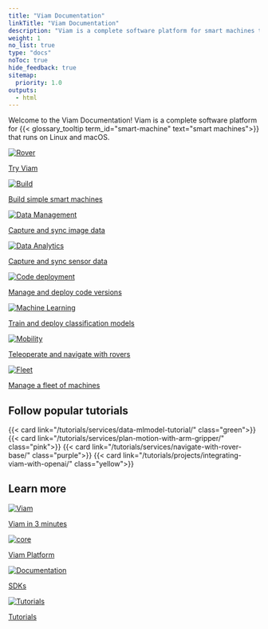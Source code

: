 ```yaml
---
title: "Viam Documentation"
linkTitle: "Viam Documentation"
description: "Viam is a complete software platform for smart machines that runs on any 64-bit Linux OS and macOS."
weight: 1
no_list: true
type: "docs"
noToc: true
hide_feedback: true
sitemap:
  priority: 1.0
outputs:
  - html
---
```


<div class="max-page">
  <p>
    Welcome to the Viam Documentation!
    Viam is a complete software platform for {{< glossary_tooltip term_id="smart-machine" text="smart machines">}} that runs on Linux and macOS.
  </p>
</div>
<div class="cards max-page use-cases">
  <div class="row">
<div class="col hover-card link-with-icon">
  <a href="get-started/try-viam/" class="noanchor"><div>
    <picture><img src="icons/rover.svg" alt="Rover" loading="lazy"></picture>
    <p>Try Viam</p></div>
  </a>
</div>
<div class="col hover-card link-with-icon">
  <a href="use-cases/configure/" class="noanchor"><div>
    <picture><img src="icons/build.svg" alt="Build" loading="lazy"></picture>
    <p>Build simple smart machines</p></div>
      </a>
</div>
<div class="col hover-card link-with-icon">
  <a href="use-cases/image-data/" class="noanchor"><div>
    <picture><img src="services/icons/data-capture.svg" alt="Data Management" loading="lazy"></picture>
    <p>Capture and sync image data</p></div>
      </a>
</div>
<div class="col hover-card link-with-icon">
  <a href="use-cases/collect-sensor-data/" class="noanchor"><div>
    <picture><img src="icons/data-analytics.svg" alt="Data Analytics" loading="lazy"></picture>
    <p>Capture and sync sensor data</p></div>
      </a>
</div>
<div class="col hover-card link-with-icon">
  <a href="use-cases/create-module/" class="noanchor"><div>
    <picture><img src="icons/code-deployment.svg" alt="Code deployment" loading="lazy"></picture>
    <p>Manage and deploy code versions</p></div>
      </a>
</div>
<div class="col hover-card link-with-icon">
  <a href="use-cases/deploy-ml/" class="noanchor"><div>
    <picture><img src="icons/ml.svg" alt="Machine Learning" loading="lazy"></picture>
    <p>Train and deploy classification models</p></div>
      </a>
</div>
<div class="col hover-card link-with-icon">
  <a href="use-cases/navigate/" class="noanchor"><div>
    <picture><img src="icons/mobility.svg" alt="Mobility" loading="lazy"></picture>
    <p>Teleoperate and navigate with rovers</p></div></a>
  </div>
  <div class="col hover-card link-with-icon">
    <a href="use-cases/manage-fleet/" class="noanchor"><div>
    <picture><img src="icons/fleet.svg" alt="Fleet" loading="lazy"></picture>
    <p>Manage a fleet of machines</p></div></a>
  </div>
</div>
</div>

<h2 class="frontpage-headers">Follow popular tutorials</h2>

<div class="cards max-page">
  <div class="row">
    {{< card link="/tutorials/services/data-mlmodel-tutorial/" class="green">}}
    {{< card link="/tutorials/services/plan-motion-with-arm-gripper/" class="pink">}}
    {{< card link="/tutorials/services/navigate-with-rover-base/" class="purple">}}
    {{< card link="/tutorials/projects/integrating-viam-with-openai/" class="yellow">}}
  </div>
</div>

<h2 class="frontpage-headers">Learn more</h2>

<div class="cards max-page use-cases">
  <div class="row">
<div class="col hover-card link-with-icon">
  <a href="get-started/viam/" class="noanchor"><div>
    <picture><img src="icons/viam.svg" alt="Viam" loading="lazy"></picture>
    <p>Viam in 3 minutes</p>
  </div>
      </a>
</div>
<div class="col hover-card link-with-icon">
  <a href="platform/" class="noanchor"><div>
    <picture><img src="icons/core.svg" alt="core" loading="lazy"></picture>
    <p>Viam Platform</p></div>
      </a>
</div>
<div class="col hover-card link-with-icon">
  <a href="sdks/" class="noanchor"><div>
    <picture><img src="icons/documentation.svg" alt="Documentation" loading="lazy"></picture>
    <p>SDKs</p></div>
      </a>
</div>
<div class="col hover-card link-with-icon">
  <a href="tutorials/" class="noanchor"><div>
    <picture><img src="icons/tutorials.svg" alt="Tutorials" loading="lazy"></picture>
    <p>Tutorials</p></div>
      </a>
</div>
</div>
